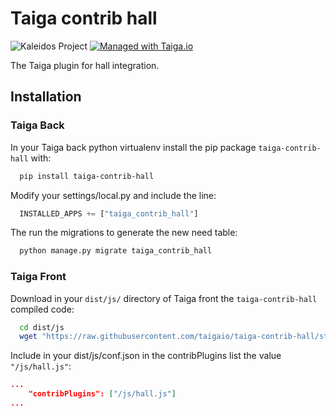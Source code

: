 Taiga contrib hall
===================

![Kaleidos Project](http://kaleidos.net/static/img/badge.png "Kaleidos Project")
[![Managed with Taiga.io](https://taiga.io/media/support/attachments/article-22/banner-gh.png)](https://taiga.io "Managed with Taiga.io")

The Taiga plugin for hall integration.

Installation
------------

### Taiga Back

In your Taiga back python virtualenv install the pip package `taiga-contrib-hall` with:

```bash
  pip install taiga-contrib-hall
```

Modify your settings/local.py and include the line:

```python
  INSTALLED_APPS += ["taiga_contrib_hall"]
```

The run the migrations to generate the new need table:

```bash
  python manage.py migrate taiga_contrib_hall
```

### Taiga Front

Download in your `dist/js/` directory of Taiga front the `taiga-contrib-hall` compiled code:

```bash
  cd dist/js
  wget "https://raw.githubusercontent.com/taigaio/taiga-contrib-hall/stable/front/dist/hall.js"
```

Include in your dist/js/conf.json in the contribPlugins list the value `"/js/hall.js"`:

```json
...
    "contribPlugins": ["/js/hall.js"]
...
```

